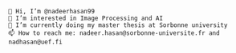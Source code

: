 
    👋 Hi, I’m @nadeerhasan99
    👀 I’m interested in Image Processing and AI
    🌱 I’m currently doing my master thesis at Sorbonne university
    📫 How to reach me: nadeer.hasan@sorbonne-universite.fr and nadhasan@uef.fi

